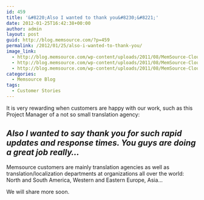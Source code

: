 ```yaml
---
id: 459
title: '&#8220;Also I wanted to thank you&#8230;&#8221;'
date: 2012-01-25T16:42:38+00:00
author: admin
layout: post
guid: http://blog.memsource.com/?p=459
permalink: /2012/01/25/also-i-wanted-to-thank-you/
image_link:
  - http://blog.memsource.com/wp-content/uploads/2011/08/MemSource-Cloud.png
  - http://blog.memsource.com/wp-content/uploads/2011/08/MemSource-Cloud.png
  - http://blog.memsource.com/wp-content/uploads/2011/08/MemSource-Cloud.png
categories:
  - Memsource Blog
tags:
  - Customer Stories
---
```

It is very rewarding when customers are happy with our work, such as this Project Manager of a not so small translation agency:<!--more-->

## _Also I wanted to say thank you for such rapid updates and response times. You guys are doing a great job really&#8230;_

Memsource customers are mainly translation agencies as well as translation/localization departments at organizations all over the world: North and South America, Western and Eastern Europe, Asia&#8230;

We will share more soon.